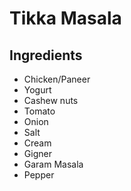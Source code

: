 # Tikka Masala
## Ingredients
* Chicken/Paneer
* Yogurt
* Cashew nuts
* Tomato
* Onion
* Salt
* Cream
* Gigner
* Garam Masala
* Pepper
